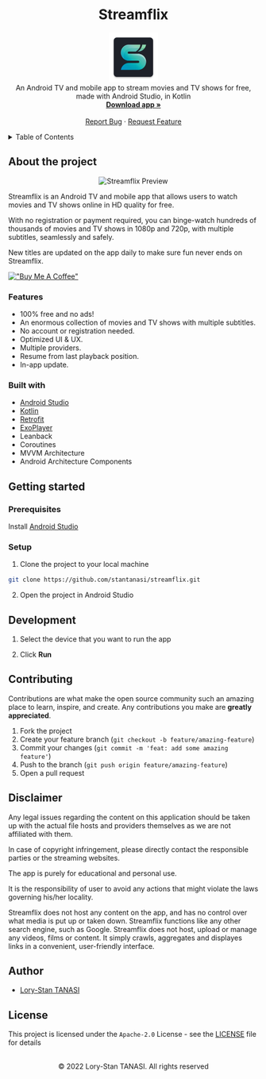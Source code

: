 <h1 align="center">Streamflix</h1>

<p align="center">
  <img src="./app/src/main/res/mipmap-xxxhdpi/ic_launcher.png" height="100px" />
  <br />
  An Android TV and mobile app to stream movies and TV shows for free, made with Android Studio, in Kotlin
  <br />
  <a href="https://github.com/stantanasi/streamflix/releases/latest">
    <strong>Download app »</strong>
  </a>
  <br />
  <br />
  <a href="https://github.com/stantanasi/streamflix/issues">Report Bug</a>
  ·
  <a href="https://github.com/stantanasi/streamflix/issues">Request Feature</a>
</p>

<details>
  <summary>Table of Contents</summary>

- [About the project](#about-the-project)
  - [Features](#features)
  - [Built with](#built-with)
- [Getting started](#getting-started)
  - [Prerequisites](#prerequisites)
  - [Setup](#setup)
- [Development](#development)
- [Contributing](#contributing)
- [Disclaimer](#disclaimer)
- [Author](#author)
- [License](#license)
</details>

## About the project

<p align="center">
  <img src="./.github/docs/screenshot.png" alt="Streamflix Preview">
</p>

Streamflix is an Android TV and mobile app that allows users to watch movies and TV shows online in HD quality for free.

With no registration or payment required, you can binge-watch hundreds of thousands of movies and TV shows in 1080p and 720p, with multiple subtitles, seamlessly and safely. 

New titles are updated on the app daily to make sure fun never ends on Streamflix.

[!["Buy Me A Coffee"](https://www.buymeacoffee.com/assets/img/custom_images/orange_img.png)](https://www.buymeacoffee.com/stantanasi)

### Features

- 100% free and no ads!
- An enormous collection of movies and TV shows with multiple subtitles.
- No account or registration needed.
- Optimized UI & UX.
- Multiple providers.
- Resume from last playback position.
- In-app update.

### Built with

- [Android Studio](https://developer.android.com/studio)
- [Kotlin](https://kotlinlang.org)
- [Retrofit](https://square.github.io/retrofit)
- [ExoPlayer](https://exoplayer.dev)
- Leanback
- Coroutines
- MVVM Architecture
- Android Architecture Components


## Getting started

### Prerequisites

Install [Android Studio](https://developer.android.com/studio)

### Setup

1. Clone the project to your local machine

```bash
git clone https://github.com/stantanasi/streamflix.git
```

2. Open the project in Android Studio

## Development

1. Select the device that you want to run the app

2. Click **Run**

## Contributing

Contributions are what make the open source community such an amazing place to learn, inspire, and create. Any contributions you make are **greatly appreciated**.

1. Fork the project
2. Create your feature branch (`git checkout -b feature/amazing-feature`)
3. Commit your changes (`git commit -m 'feat: add some amazing feature'`)
4. Push to the branch (`git push origin feature/amazing-feature`)
5. Open a pull request

## Disclaimer

Any legal issues regarding the content on this application should be taken up with the actual file hosts and providers themselves as we are not affiliated with them.

In case of copyright infringement, please directly contact the responsible parties or the streaming websites.

The app is purely for educational and personal use.

It is the responsibility of user to avoid any actions that might violate the laws governing his/her locality.

Streamflix does not host any content on the app, and has no control over what media is put up or taken down. Streamflix functions like any other search engine, such as Google. Streamflix does not host, upload or manage any videos, films or content. It simply crawls, aggregates and displayes links in a convenient, user-friendly interface.

## Author

- [Lory-Stan TANASI](https://github.com/stantanasi)

## License

This project is licensed under the `Apache-2.0` License - see the [LICENSE](LICENSE) file for details

<p align="center">
  <br />
  © 2022 Lory-Stan TANASI. All rights reserved
</p>